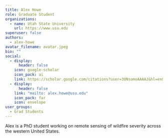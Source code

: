 ```yaml
---
title: Alex Howe
role: Graduate Student
organizations:
  - name: Utah State University
    url: https://www.usu.edu
superuser: false
authors:
  - alex-howe
avatar_filename: avatar.jpeg
bio: ""
social:
  - display:
      header: false
    icon: google-scholar
    icon_pack: ai
    link: https://scholar.google.com/citations?user=3ONsomoAAAAJ&hl=en&oi=sra
  - display:
      header: false
    link: "mailto: alex.howe@usu.edu"
    icon_pack: far
    icon: envelope
user_groups:
  - Grad Students
---
```

<!--StartFragment-->

Alex is a PhD student working on remote sensing of wildfire severity across the western United States.

<!--EndFragment-->
